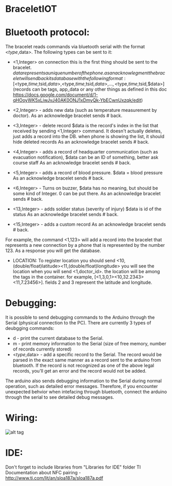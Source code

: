 # BraceletIOT

# Bluetooth protocol:
The bracelet reads commands via bluetooth serial with the format <$type,$data>.
The following types can be sent to it:
- <1,Integer> on connection this is the first thing should be sent to the bracelet.
$data represents a unique number of the phone.
as an acknowlegment the bracelet will send back its database with the following format:
[<$type,$time,$tsid,$data>, <$type,$time,$tsid,$data>, ..., <$type,$time,$tsid,$data>]
(records can be tags, app_data or any other things as defined in this doc https://docs.google.com/document/d/1-qHOoyWK5xLiwJvJ40AK0ONJ1xDmyQk-YbECwnUxzqk/edit)

- <2,Integer> - adds new data (such as temperature measurement by doctor).
As an acknowledge bracelet sends # back.
- <3,Integer> - delete record
$data is the record's index in the list that received by sending <1,Integer> command. 
It doesn't actually deletes, just adds a record into the DB. when phone is showing the list, it should hide deleted records
As an acknowledge bracelet sends # back.
- <4,Integer> - adds a record of headquarter communication (such as evacuation notification),
$data can be an ID of something, better ask course staff
As an acknowledge bracelet sends # back.
- <5,Integer> - adds a record of blood pressure.
$data = blood pressure
As an acknowledge bracelet sends # back.
- <6,Integer> - Turns on buzzer,
$data has no meaning, but should be some kind of Integer.
0 can be put there.
As an acknowledge bracelet sends # back.
- <13,Integer> - adds soldier status (severity of injury)
$data is id of the status
As an acknowledge bracelet sends # back.
- <15,Integer> - adds a custom record
As an acknowledge bracelet sends # back.

For example, the command <1,123> will add a record into the bracelet that represents a new connection by a phone that is represented by the number 123. As a response you will get the database.

- LOCATION:
To register location you should send <10,(double/float)latitude><11,(double/float)longitude>
you will see the location when you will send <1,doctor_id>. the location will be among the tags in the container.
for example, [<1,3,0,1><10,32.2343><11,7.23456>]. fields 2 and 3 represent the latitude and longitude.

# Debugging:
It is possible to send debugging commands to the Arduino through the Serial (physical connection to the PC). There are currently 3 types of deubgging commands:
- d - print the current database to the Serial.
- m - print memory information to the Serial (size of free memory, number of records currently stored)
- <$type,$data> - add a specific record to the Serial. The record would be parsed in the exact same manner as a record sent to the arduino from bluetooth. If the record is not recognized as one of the above legal records, you'll get an error and the record would not be added.

The arduino also sends debugging information to the Serial during normal operation, such as detailed error messages. Therefore, if you encounter unexpected behvior when intefacing through bluetooth, connect the arduino through the serial to see detailed debug messages.

# Wiring:
![alt tag](https://raw.githubusercontent.com/ValkA/BraceletIOT/master/bracelet_bb.png)

# IDE:
Don't forget to include libraries from "Libraries for IDE" folder
TI Documentation about NFC pairing - http://www.ti.com/lit/an/sloa187a/sloa187a.pdf
